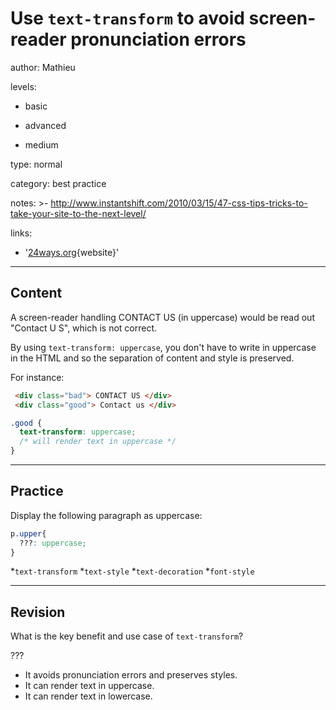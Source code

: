 # Use `text-transform` to avoid screen-reader pronunciation errors
author: Mathieu

levels:

  - basic

  - advanced

  - medium

type: normal

category: best practice

notes: >-
  http://www.instantshift.com/2010/03/15/47-css-tips-tricks-to-take-your-site-to-the-next-level/

links:

  - '[24ways.org](http://24ways.org/2007/css-for-accessibility){website}'

---
## Content

A screen-reader handling CONTACT US (in uppercase) would be read out "Contact U S", which is not correct. 

By using `text-transform: uppercase`, you don't have to write in uppercase in the HTML and so the separation of content and style is preserved.

For instance:

```html
 <div class="bad"> CONTACT US </div>
 <div class="good"> Contact us </div>
```
```css 
.good {
  text-transform: uppercase;
  /* will render text in uppercase */
}
```

---
## Practice

Display the following paragraph as uppercase:
```css
p.upper{
  ???: uppercase;
}
```
*`text-transform` 
*`text-style` 
*`text-decoration` 
*`font-style`

---
## Revision

What is the key benefit and use case of `text-transform`?

 ???
* It avoids pronunciation errors and preserves styles.
* It can render text in uppercase.
* It can render text in lowercase.